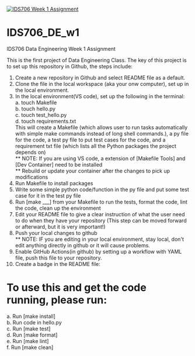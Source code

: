 
[![IDS706 Week 1 Assignment](https://github.com/shellyycao/IDS706_DE_w1/actions/workflows/main.yml/badge.svg)](https://github.com/shellyycao/IDS706_DE_w1/actions/workflows/main.yml)

# IDS706_DE_w1
IDS706 Data Engineering Week 1 Assignment

This is the first project of Data Engineering Class.
The key of this project is to set up this repository in Github, the steps include:  
1. Create a new repository in Github and select README file as a default.
2. Clone the file in the local workspace (aka your onw computer), set up in the local environment.
3. In the local environment(VS code), set up the following in the terminal:  
    a. touch Makefile  
    b. touch hello.py  
    c. touch test_hello.py  
    d. touch requirements.txt  
    This will create a Makefile (which allows user to run tasks automatically with simple make commands instead of long shell commands.), a py file for the code, a test py file to put test cases for the code, and a requirement txt file (which lists all the Python packages the project depends on)  
    ** NOTE: If you are using VS code, a extension of [Makefile Tools] and [Dev Container] need to be installed  
    ** Rebuild or update your container after the changes to pick up modifications  
4. Run Makefile to install packages
5. Write some simple python code/function in the py file and put some test case for it in the test py file
6.  Run [make ___] from your Makefile to run the tests, format the code, lint the code, clean up the environment
7. Edit your README file to give a clear instruction of what the user need to do when they have your repository (This step can be moved forward or afterward, but it is very important!)
8. Push your local changes to github  
    ** NOTE: IF you are editing in your local environment, stay local, don't edit anything directly in github or it will cause problems.  
9. Enable GitHub Actions(in github) by setting up a workflow with YAML file, push this file to your repository.
10. Create a badge in the README file:


# To use this and get the code running, please run:
a. Run [make install]  
b. Run code in hello.py  
c. Run [make test]  
d. Run [make format]  
e. Run [make lint]  
f. Run [make clean]  


